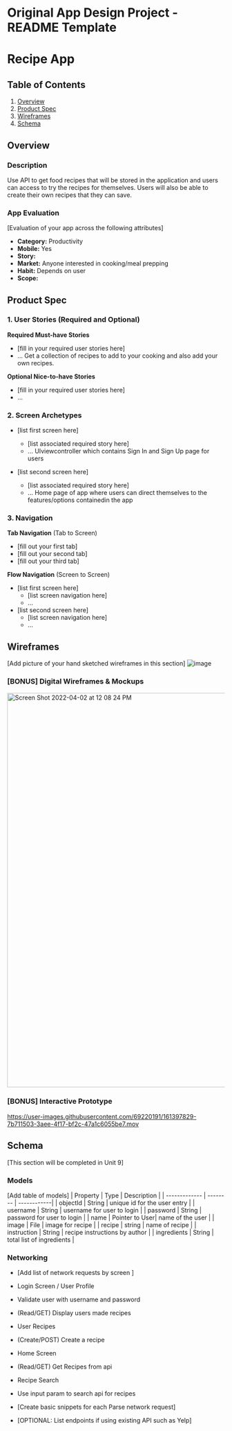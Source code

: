 Original App Design Project - README Template
===

# Recipe App

## Table of Contents
1. [Overview](#Overview)
1. [Product Spec](#Product-Spec)
1. [Wireframes](#Wireframes)
2. [Schema](#Schema)

## Overview
### Description
Use API to get food recipes that will be stored in the application and users can access to try the recipes for themselves. Users will also be able to create their own recipes that they can save.

### App Evaluation
[Evaluation of your app across the following attributes]
- **Category:** Productivity
- **Mobile:** Yes
- **Story:** 
- **Market:** Anyone interested in cooking/meal prepping
- **Habit:**  Depends on user
- **Scope:** 

## Product Spec

### 1. User Stories (Required and Optional)

**Required Must-have Stories**

* [fill in your required user stories here]
* ...
Get a collection of recipes to add to your cooking and also add your own recipes. 

**Optional Nice-to-have Stories**

* [fill in your required user stories here]
* ...

### 2. Screen Archetypes

* [list first screen here]
   * [list associated required story here]
   * ...
   UIviewcontroller which contains Sign In and Sign Up page for users
   
* [list second screen here]
   * [list associated required story here]
   * ...
   Home page of app where users can direct themselves to the features/options containedin the app

### 3. Navigation

**Tab Navigation** (Tab to Screen)

* [fill out your first tab]
* [fill out your second tab]
* [fill out your third tab]

**Flow Navigation** (Screen to Screen)

* [list first screen here]
   * [list screen navigation here]
   * ...
* [list second screen here]
   * [list screen navigation here]
   * ...

## Wireframes
[Add picture of your hand sketched wireframes in this section]
![image](https://user-images.githubusercontent.com/69220191/161365957-80031979-4cee-4c2e-b2d1-541dd9b547f1.png)


### [BONUS] Digital Wireframes & Mockups

<img width="910" alt="Screen Shot 2022-04-02 at 12 08 24 PM" src="https://user-images.githubusercontent.com/69220191/161397765-f2fe7696-ab03-46c6-a77e-3fb093bb2faa.png">

### [BONUS] Interactive Prototype


https://user-images.githubusercontent.com/69220191/161397829-7b711503-3aee-4f17-bf2c-47a1c6055be7.mov


## Schema 
[This section will be completed in Unit 9]
### Models
[Add table of models]
   | Property      | Type     | Description |
   | ------------- | -------- | ------------|
   | objectId      | String   | unique id for the user entry |
   | username      | String   | username for user to login |
   | password      | String   | password for user to login |
   | name        | Pointer to User|  name of the user |
   | image         | File     | image for recipe |
   | recipe        | string   | name of recipe |
   | instruction   | String   | recipe instructions by author |
   | ingredients   | String   | total list of ingredients |

### Networking
- [Add list of network requests by screen ]
- Login Screen / User Profile
 - Validate user with username and password
 - (Read/GET) Display users made recipes
- User Recipes
 - (Create/POST) Create a recipe 
- Home Screen
 - (Read/GET) Get Recipes from api
- Recipe Search
 - Use input param to search api for recipes
   

- [Create basic snippets for each Parse network request]
- [OPTIONAL: List endpoints if using existing API such as Yelp]
